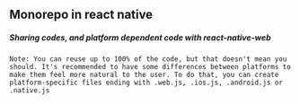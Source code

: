 ## Monorepo in react native

##### Sharing codes, and platform dependent code with react-native-web
`
Note: You can reuse up to 100% of the code, but that doesn't mean you should. It's recommended to have some differences between platforms to make them feel more natural to the user. To do that, you can create platform-specific files ending with .web.js, .ios.js, .android.js or .native.js
 `